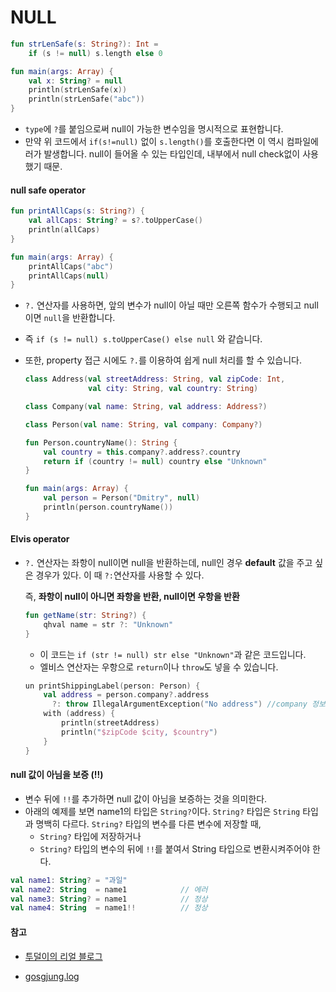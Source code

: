 # NULL



```kotlin
fun strLenSafe(s: String?): Int = 
	if (s != null) s.length else 0 

fun main(args: Array) { 
    val x: String? = null 
    println(strLenSafe(x)) 
    println(strLenSafe("abc")) 
}
```

+ `type`에 `?`를 붙임으로써 null이 가능한 변수임을 명시적으로 표현합니다. 
+ 만약 위 코드에서 `if(s!=null)` 없이 `s.length()`를 호출한다면 이 역시 컴파일에러가 발생합니다. null이 들어올 수 있는 타입인데, 내부에서 null check없이 사용했기 때문.



#### null safe operator

```kotlin
fun printAllCaps(s: String?) { 
    val allCaps: String? = s?.toUpperCase() 
    println(allCaps) 
} 

fun main(args: Array) { 
    printAllCaps("abc") 
    printAllCaps(null) 
}
```

+ `?.` 연산자를 사용하면, 앞의 변수가 null이 아닐 때만 오른쪽 함수가 수행되고 null이면 `null`을 반환합니다.
+ 즉 `if (s != null) s.toUpperCase() else null` 와 같습니다.

+ 또한,  property 접근  시에도 `?.`를 이용하여 쉽게 null 처리를 할 수 있습니다.

  ```kotlin
  class Address(val streetAddress: String, val zipCode: Int, 
                val city: String, val country: String) 
  
  class Company(val name: String, val address: Address?) 
  
  class Person(val name: String, val company: Company?) 
  
  fun Person.countryName(): String { 
      val country = this.company?.address?.country 
      return if (country != null) country else "Unknown" 
  } 
  
  fun main(args: Array) { 
      val person = Person("Dmitry", null) 
      println(person.countryName()) 
  }
  ```

  

#### Elvis operator

+ `?.` 연산자는 좌항이 null이면 null을 반환하는데, null인 경우 **default** 값을 주고 싶은 경우가 있다. 이 때 `?:`연산자를 사용할 수 있다. 

  즉, **좌항이 null이 아니면 좌항을 반환, null이면 우항을 반환**

  ```kotlin
  fun getName(str: String?) { 
      qhval name = str ?: "Unknown" 
  }
  ```

  + 이 코드는 `if (str != null) str else "Unknown"`과 같은 코드입니다. 
  + 엘비스 연산자는 우항으로 `return`이나 `throw`도 넣을 수 있습니다.

  ```kotlin
  un printShippingLabel(person: Person) { 
      val address = person.company?.address 
        ?: throw IllegalArgumentException("No address") //company 정보가 없으면 exception 강제 발생 
      with (address) { 
          println(streetAddress) 
          println("$zipCode $city, $country") 
      } 
  }
  ```

  

#### null 값이 아님을 보증 (!!)

+ 변수 뒤에 `!!`를 추가하면 null 값이 아님을 보증하는 것을 의미한다. 
+ 아래의 예제를 보면 name1의 타입은 `String?`이다. `String?` 타입은 `String` 타입과 명백히 다르다. `String?` 타입의 변수를 다른 변수에 저장할 때, 
  + `String?` 타입에 저장하거나
  + `String?` 타입의 변수의 뒤에 `!!`를 붙여서 String 타입으로 변환시켜주어야 한다.

```kotlin
val name1: String? = "과일"
val name2: String  = name1            // 에러
val name3: String? = name1            // 정상
val name4: String  = name1!!          // 정상
```













#### 참고

+ [투덜이의 리얼 블로그](https://tourspace.tistory.com/114)

+ [gosgjung.log]( https://velog.io/@gosgjung/3%EB%B6%84-kotlin-5-%EC%BD%94%ED%8B%80%EB%A6%B0%EC%9D%98-%EC%97%AC%EB%9F%AC%EA%B0%80%EC%A7%80-null-%EC%B2%98%EB%A6%AC%EB%B0%A9%EC%8B%9D%EB%93%A4)

